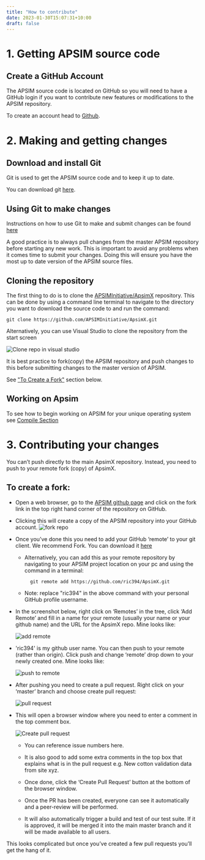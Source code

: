 ```yaml
---
title: "How to contribute"
date: 2023-01-30T15:07:31+10:00
draft: false
---
```


# 1. Getting APSIM source code

## Create a GitHub Account

The APSIM source code is located on GitHub so you will need to have a GitHub login if you want to contribute new features or modifications to the APSIM repository.

To create an account head to <a href="https://www.github.com/" target="_blank">Github</a>.


# 2. Making and getting changes

## Download and install Git

Git is used to get the APSIM source code and to keep it up to date.

You can download git <a href="https://git-scm.com/downloads">here</a>.

## Using Git to make changes

Instructions on how to use Git to make and submit changes can be found <a href="https://git-scm.com/doc" target="_blank">here</a>

A good practice is to always pull changes from the master APSIM repository before starting any new work. This is important to avoid any problems when it comes time to submit your changes.
Doing this will ensure you have the most up to date version of the APSIM source files.

## Cloning the repository

The first thing to do is to clone the <a href="https://github.com/APSIMInitiative/ApsimX" target="_blank">APSIMInitiative/ApsimX</a> repository. This can be done by using a command line terminal to navigate to the directory you want to download the source code to and run the command: 

	git clone https://github.com/APSIMInitiative/ApsimX.git
	
Alternatively, you can use Visual Studio to clone the repository from the start screen

![Clone repo in visual studio](/images/clone_repo_visual_studio.png)
	
It is best practice to fork(copy) the APSIM repository and push changes to this before submitting changes to the master version of APSIM. 

See <a href="#to-create-a-fork">"To Create a Fork"</a> section below. 

## Working on Apsim

To see how to begin working on APSIM for your unique operating system see <a href="/contribute/compile/" target="_blank">Compile Section</a>


# 3. Contributing your changes

You can’t push directly to the main ApsimX repository. Instead, you need to push to your remote fork (copy) of ApsimX. 

## To create a fork:

- Open a web browser, go to the <a href="https://github.com/APSIMInitiative/ApsimX" target="_blank">APSIM github page</a> and click on the fork link in the top right hand corner of the repository on GitHub. 
- Clicking this will create a copy of the APSIM repository into your GitHub account.
	![fork repo](/images/fork_repo.png)
- Once you’ve done this you need to add your GitHub ‘remote’ to your git client. We recommend Fork. You can download it <a href="https://git-fork.com/" target="_blank"> here</a>
	- Alternatively, you can add this as your remote repository by navigating to your APSIM project location on your pc and using the command in a terminal:
	
			git remote add https://github.com/ric394/ApsimX.git
		
	- Note: replace "ric394" in the above command with your personal GitHub profile username.
- In the screenshot below, right click on ‘Remotes’ in the tree, click ‘Add Remote’ and fill in a name for your remote (usually your name or your github name) and the URL for the ApsimX repo. Mine looks like:
	
	![add remote](/images/add_remote.png)
	
- 'ric394' is my github user name. You can then push to your remote (rather than origin). Click push and change ‘remote’ drop down to your newly created one. Mine looks like:
	
	![push to remote](/images/push_to_remote.png)
	
- After pushing you need to create a pull request. Right click on your ‘master’ branch and choose create pull request:
	
	![pull request](/images/pull_request.png)
	
- This will open a browser window where you need to enter a comment in the top comment box. 

	![Create pull request](/images/create_pull_request.png)
	
	- You can reference issue numbers here. 
	
	- It is also good to add some extra comments in the top box that explains what is in the pull request e.g. New cotton validation data from site xyz. 
	
	- Once done, click the ‘Create Pull Request’ button at the bottom of the browser window. 
	
	- Once the PR has been created, everyone can see it automatically and a peer-review will be performed. 
	
	- It will also automatically trigger a build and test of our test suite. If it is approved, it will be merged it into the main master branch and it will be made available to all users.

This looks complicated but once you’ve created a few pull requests you’ll get the hang of it.



